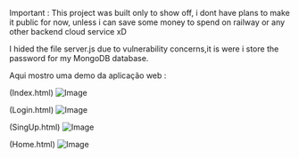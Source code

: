 Important :   This project was built only to show off, i dont have plans to make it public for now, unless i can save some money to spend on railway or any other backend cloud service xD

I hided the file server.js due to vulnerability concerns,it is were i store the password for my MongoDB database.

Aqui mostro uma demo da aplicação web :

(Index.html)
![Image](https://github.com/user-attachments/assets/d6c203de-f53b-45d3-9f33-7448c0aa989a)

(Login.html)
![Image](https://github.com/user-attachments/assets/4f270ea2-e815-4d65-a08a-3226aa405d4b)

(SingUp.html)
![Image](https://github.com/user-attachments/assets/71d43de0-3d84-43fa-82f1-0f343c7bb904)

(Home.html)
![Image](https://github.com/user-attachments/assets/41eee2de-184d-45d2-9b98-88fc2087723a)

